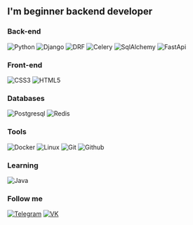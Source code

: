 ## I'm beginner backend developer

### Back-end

![Python](https://img.shields.io/badge/-Python-f7df1c?style=for-the-badge&logo=python)
![Django](https://img.shields.io/badge/-Django-51F02D?style=for-the-badge&logo=django&logoColor=ffffff)
![DRF](https://img.shields.io/badge/-DRF-760000?style=for-the-badge&logo=django&logoColor=ffffff)
![Celery](https://img.shields.io/badge/-Celery-1D8CE0?style=for-the-badge&logo=celery&logoColor=ffffff)
![SqlAlchemy](https://img.shields.io/badge/-SqlAlchemy-5121b8?style=for-the-badge&logo=SqlAlchemy)
![FastApi](https://img.shields.io/badge/-FastApi-2e303e?style=for-the-badge&logo=fastapi&logoColor=009688)

### Front-end

![CSS3](https://img.shields.io/badge/-CSS3-1572b6?style=for-the-badge&logo=css3&logoColor=ffffff)
![HTML5](https://img.shields.io/badge/-HTML5-e44d27?style=for-the-badge&logo=html5&logoColor=ffffff)

### Databases

![Postgresql](https://img.shields.io/badge/-Postgresql-2c3e50?style=for-the-badge&logo=postgresql&logoColor=ffffff)
![Redis](https://img.shields.io/badge/-Redis-0D0D0D?style=for-the-badge&logo=redis&logoColor)

### Tools

![Docker](https://img.shields.io/badge/-Docker-46a2f1?style=for-the-badge&logo=docker&logoColor=ffffff)
![Linux](https://img.shields.io/badge/-Linux-000000?style=for-the-badge&logo=linux&logoColor)
![Git](https://img.shields.io/badge/-Git-000000?style=for-the-badge&logo=git&logoColor)
![Github](https://img.shields.io/badge/-Github-0d1117?style=for-the-badge&logo=github&logoColor)

### Learning
![Java](https://img.shields.io/badge/-java-ffae00?style=for-the-badge&logo=java)


### Follow me
[![Telegram](https://img.shields.io/badge/-Telegram-000000?style=for-the-badge&logo=telegram&logoColor=)](https://t.me/vapmak)
[![VK](https://img.shields.io/badge/-VK-000000?style=for-the-badge&logo=vk&logoColor=47c5fb)](https://vk.com/lllllllluwulllllll)
